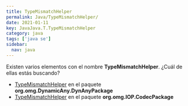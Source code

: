```yaml
---
title: TypeMismatchHelper
permalink: Java/TypeMismatchHelper/
date: 2021-01-11
key: JavaJava.T.TypeMismatchHelper
category: java
tags: ['java se']
sidebar: 
  nav: java
---
```


Existen varios elementos con el nombre **TypeMismatchHelper**. ¿Cuál de ellas estás buscando?
<ul>
<li><a href="/Java/TypeMismatchHelper-org-omg-DynamicAny-DynAnyPackage/">TypeMismatchHelper</a> en el paquete <strong>org.omg.DynamicAny.DynAnyPackage</strong></li>
<li><a href="/Java/TypeMismatchHelper-org-omg-IOP-CodecPackage/">TypeMismatchHelper</a> en el paquete <strong>org.omg.IOP.CodecPackage</strong></li>
<ul>
